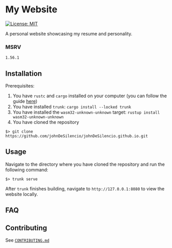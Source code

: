 # My Website

[![License: MIT](https://img.shields.io/badge/License-MIT-yellow.svg)](https://opensource.org/licenses/MIT)

A personal website showcasing my resume and personality.

### MSRV

`1.56.1`

## Installation

Prerequisites:

1. You have `rustc` and `cargo` installed on your computer (you can follow the guide [here](https://www.rust-lang.org/tools/install))
2. You have installed `trunk`: `cargo install --locked trunk`
3. You have installed the `wasm32-unknown-unknown` target: `rustup install wasm32-unknown-unknown`
4. You have cloned the repository

```none
$> git clone https://github.com/johnDeSilencio/johnDeSilencio.github.io.git
```

## Usage

Navigate to the directory where you have cloned the repository and run the following command:

```none
$> trunk serve
```

After `trunk` finishes building, navigate to `http://127.0.0.1:8080` to view the website locally.

## FAQ

## Contributing

See [`CONTRIBUTING.md`](./CONTRIBUTING.md)
